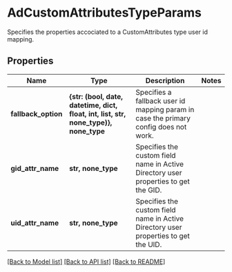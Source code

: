 # AdCustomAttributesTypeParams

Specifies the properties accociated to a CustomAttributes type user id mapping.

## Properties
Name | Type | Description | Notes
------------ | ------------- | ------------- | -------------
**fallback_option** | **{str: (bool, date, datetime, dict, float, int, list, str, none_type)}, none_type** | Specifies a fallback user id mapping param in case the primary config does not work. | 
**gid_attr_name** | **str, none_type** | Specifies the custom field name in Active Directory user properties to get the GID. | 
**uid_attr_name** | **str, none_type** | Specifies the custom field name in Active Directory user properties to get the UID. | 

[[Back to Model list]](../README.md#documentation-for-models) [[Back to API list]](../README.md#documentation-for-api-endpoints) [[Back to README]](../README.md)


